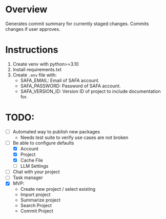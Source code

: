 # Overview

Generates commit summary for currently staged changes. Commits changes if user approves.

# Instructions

1. Create venv with python>=3.10
2. Install requirements.txt
3. Create `.env` file with:
    - SAFA_EMAIL: Email of SAFA account.
    - SAFA_PASSWORD: Password of SAFA account.
    - SAFA_VERSION_ID: Version ID of project to include documentation for.

# TODO:

- [ ] Automated way to publish new packages
    - Needs test suite to verify use cases are not broken
- [ ] Be able to configure defaults
    - [x] Account
    - [x] Project
    - [x] Cache File
    - [ ] LLM Settings
- [ ] Chat with your project
- [ ] Task manager
- [x] MVP:
    - Create new project / select existing
    - Import project
    - Summarize project
    - Search Project
    - Commit Project
